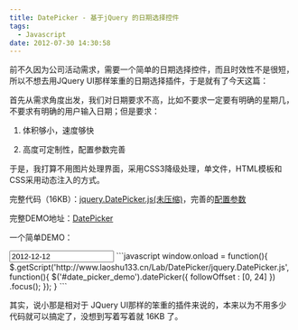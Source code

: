 ```yaml
---
title: DatePicker - 基于jQuery 的日期选择控件
tags:
  - Javascript
date: 2012-07-30 14:30:58
---
```


前不久因为公司活动需求，需要一个简单的日期选择控件，而且时效性不是很短，所以不想去用JQuery UI那样笨重的日期选择插件，于是就有了今天这篇：

首先从需求角度出发，我们对日期要求不高，比如不要求一定要有明确的星期几，不要求有明确的用户输入日期；但是要求：

1.  体积够小，速度够快

2.  高度可定制性，配置参数完善

于是，我打算不用图片处理界面，采用CSS3降级处理，单文件，HTML模板和CSS采用动态注入的方式。

完整代码（16KB）：[jquery.DatePicker.js(未压缩)](http://www.laoshu133.cn/Lab/DatePicker/jquery.DatePicker.js)，完善的[配置参数](http://www.laoshu133.cn/Lab/DatePicker/#all_option)

完整DEMO地址：[DatePicker](http://www.laoshu133.cn/Lab/DatePicker/)

一个简单DEMO：

<input type="text" id="date_picker_demo" value="2012-12-12" />
<script type="text/javascript">window.onload = function(){$.getScript('http://www.laoshu133.cn/Lab/DatePicker/jquery.DatePicker.js', function(){$('#date_picker_demo').datePicker({followOffset : [0, 24]}).focus();});}</script>
```javascript
window.onload = function(){
	$.getScript('http://www.laoshu133.cn/Lab/DatePicker/jquery.DatePicker.js', function(){
		$('#date_picker_demo').datePicker({
			followOffset : [0, 24]
		})
		.focus();
	});
}
```

其实，说小那是相对于 JQuery UI那样的笨重的插件来说的，本来以为不用多少代码就可以搞定了，没想到写着写着就 16KB 了。

&nbsp;